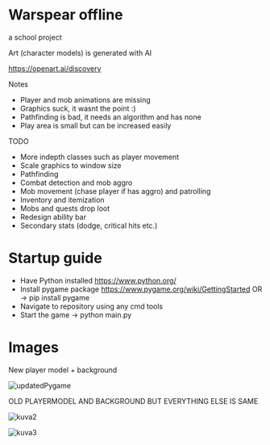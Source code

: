 # Warspear offline
a school project

Art (character models) is generated with AI

https://openart.ai/discovery

Notes

  - Player and mob animations are missing
  - Graphics suck, it wasnt the point :)
  - Pathfinding is bad, it needs an algorithm and has none
  - Play area is small but can be increased easily
  
TODO

  - More indepth classes such as player movement
  - Scale graphics to window size
  - Pathfinding
  - Combat detection and mob aggro
  - Mob movement (chase player if has aggro) and patrolling
  - Inventory and itemization
  - Mobs and quests drop loot
  - Redesign ability bar
  - Secondary stats (dodge, critical hits etc.)
  
# Startup guide

  - Have Python installed https://www.python.org/
  - Install pygame package https://www.pygame.org/wiki/GettingStarted OR -> pip install pygame
  - Navigate to repository using any cmd tools
  - Start the game -> python main.py

# Images

New player model + background

![updatedPygame](https://user-images.githubusercontent.com/94760484/236540634-9791808e-9be0-4838-b7ba-fab4936faf47.PNG)

OLD PLAYERMODEL AND BACKGROUND BUT EVERYTHING ELSE IS SAME

![kuva2](https://user-images.githubusercontent.com/94760484/236049310-59be799f-0f7f-4f99-bd9c-5aafdbc517f0.PNG)

![kuva3](https://user-images.githubusercontent.com/94760484/236049230-5e69588f-da1b-4673-bebd-f17ca3a93434.PNG)



